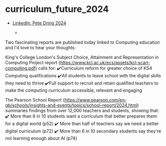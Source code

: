 curriculum_future_2024
======================

* [LinkedIn: Pete Dring 2024](https://www.linkedin.com/feed/update/urn:li:activity:7212048973325287426/?msgControlName=view_message_button&msgConversationId=2-ZGM3OTBiMDQtZWE4Zi00NDA2LTg3NTQtYzU2Y2JmYmRjZmY1XzAxMg%3D%3D&msgOverlay=true)
    * > 

Two fascinating reports are published today linked to Computing education and I'd love to hear your thoughts:

King's College London's Subject Choice, Attainment and Representation in Computing Project report (https://www.kcl.ac.uk/ecs/assets/kcl-scari-computing.pdf) calls for:
✔️Curriculum reform for greater choice of KS4 Computing qualifications
✔️*All* students to leave school with the digital skills they need to thrive
✔️Full support to recruit and retain qualified teachers to make the computing curriculum accessible, relevant and engaging

The Pearson School Report (https://www.pearson.com/en-gb/schools/insights-and-events/topics/school-report/2024.html) summaries findings from over 12,000 teachers and students, showing that:
✔️ More than 6 in 10 students want a curriculum that better prepares them for a digital world (p52)
✔️ More than half of teachers say we need a better digital curriculum (p72)
✔️ More than 6 in 10 secondary students say they're not learning enough about AI (p74)
